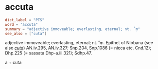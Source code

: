 # accuta

``` toml
dict_label = "PTS"
word = "accuta"
summary = "adjective immoveable; everlasting, eternal; nt. ˚ṃ"
see_also = ["cuta"]
```

adjective immoveable; everlasting, eternal; nt. ˚ṃ. Epithet of Nibbāna (see also *[cuta](cuta.md)*) AN.iv.295, AN.iv.327; Snp.204, Snp.1086 (= nicca etc. Cnd.12); Dhp.225 (= sassata Dhp\-a.iii.321); Sdhp.47.

a \+ cuta

